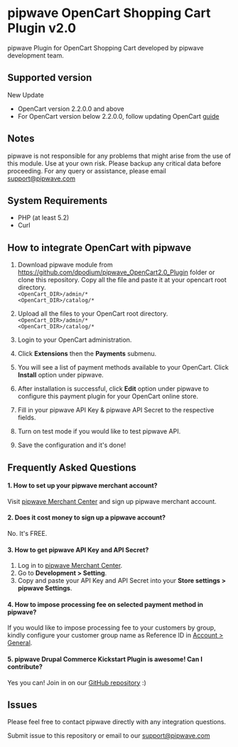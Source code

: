 pipwave OpenCart Shopping Cart Plugin v2.0
==========================================
pipwave Plugin for OpenCart Shopping Cart developed by pipwave development team.

Supported version
-----------------
New Update
- OpenCart version 2.2.0.0 and above
- For OpenCart version below 2.2.0.0, follow updating OpenCart <a href="http://docs.opencart.com/upgrading/" target="_update">guide </a>

Notes
-----
pipwave is not responsible for any problems that might arise from the use of this module. 
Use at your own risk. Please backup any critical data before proceeding. For any query or 
assistance, please email support@pipwave.com

System Requirements
--------------------
* PHP (at least 5.2)
* Curl

How to integrate OpenCart with pipwave
-----------------------------------------
1. Download pipwave module from https://github.com/dpodium/pipwave_OpenCart2.0_Plugin folder or clone this repository. Copy all the file and paste it at your opencart root directory.  
`<OpenCart_DIR>/admin/*`  
`<OpenCart_DIR>/catalog/*`

2. Upload all the files to your OpenCart root directory.
`<OpenCart_DIR>/admin/*`  
`<OpenCart_DIR>/catalog/*`

3. Login to your OpenCart administration.

4. Click **Extensions** then the **Payments** submenu.

5. You will see a list of payment methods available to your OpenCart. Click **Install** option under pipwave.

6. After installation is successful, click **Edit** option under pipwave to configure this payment plugin for your OpenCart online store.

7. Fill in your pipwave API Key & pipwave API Secret to the respective fields.

8. Turn on test mode if you would like to test pipwave API.

9. Save the configuration and it's done!


Frequently Asked Questions
--------------------------

#### 1. How to set up your pipwave merchant account?

Visit [pipwave Merchant Center](https://merchant.pipwave.com/site/signup/ "signup pipwave Merchant Center") and sign up pipwave merchant account.

#### 2. Does it cost money to sign up a pipwave account?

No. It's FREE.

#### 3. How to get pipwave API Key and API Secret?

1. Log in to [pipwave Merchant Center](https://merchant.pipwave.com/site/login/ "login pipwave Merchant Center").
2. Go to **Development > Setting**.
3. Copy and paste your API Key and API Secret into your **Store settings > pipwave Settings**.

#### 4. How to impose processing fee on selected payment method in pipwave?

If you would like to impose processing fee to your customers by group, kindly configure your customer group name as Reference ID in [Account > General](https://merchant.pipwave.com/account/set-processing-fee-group#general-processing-fee-group).


#### 5. pipwave Drupal Commerce Kickstart Plugin is awesome! Can I contribute?

Yes you can! Join in on our [GitHub repository](https://github.com/dpodium/pipwave_OpenCart2.0_Plugin/) :)

Issues
------
Please feel free to contact pipwave directly with any integration questions.

Submit issue to this repository or email to our support@pipwave.com
